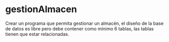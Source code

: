 # gestionAlmacen
Crear un programa que permita gestionar un almacén, el diseño de la base de datos es libre pero debe contener como mínimo 6 tablas, las tablas tienen que estar relacionadas.

